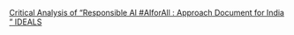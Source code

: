 [Critical Analysis of “Responsible AI #AIforAll : Approach Document for India ”   IDEALS](https://qi.tc/qi/116355)